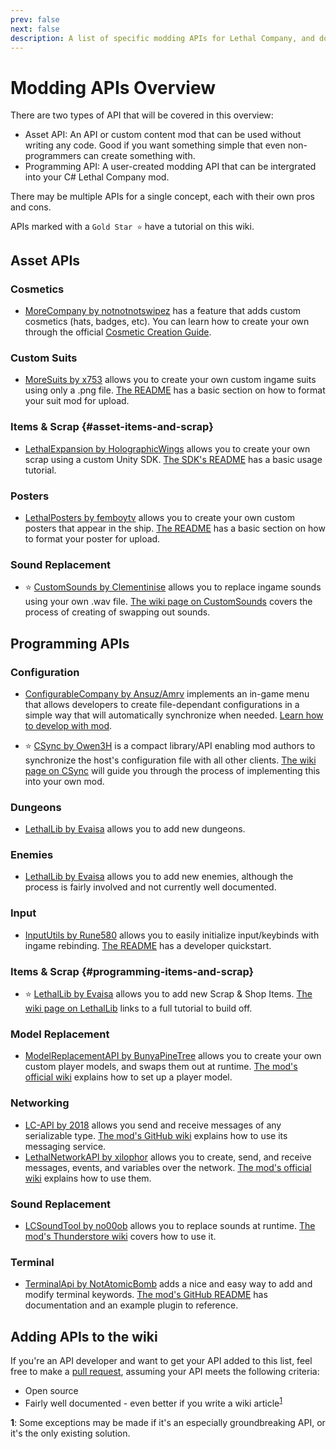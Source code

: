 ```yaml
---
prev: false
next: false
description: A list of specific modding APIs for Lethal Company, and documentation on how to use them.
---
```


# Modding APIs Overview

There are two types of API that will be covered in this overview:

- Asset API: An API or custom content mod that can be used without writing any code. Good if you want something simple that even non-programmers can create something with.
- Programming API: A user-created modding API that can be intergrated into your C# Lethal Company mod.

There may be multiple APIs for a single concept, each with their own pros and cons.

APIs marked with a `Gold Star ⭐` have a tutorial on this wiki.

## Asset APIs

### Cosmetics

- [MoreCompany by notnotnotswipez](https://thunderstore.io/c/lethal-company/p/notnotnotswipez/MoreCompany/) has a feature that adds custom cosmetics (hats, badges, etc). You can learn how to create your own through the official [Cosmetic Creation Guide](https://github.com/notnotnotswipez/MoreCompany/wiki/Cosmetic-Creation).

### Custom Suits

- [MoreSuits by x753](https://thunderstore.io/c/lethal-company/p/x753/More_Suits/) allows you to create your own custom ingame suits using only a .png file. [The README](https://thunderstore.io/c/lethal-company/p/x753/More_Suits/) has a basic section on how to format your suit mod for upload.

### Items & Scrap {#asset-items-and-scrap}

- [LethalExpansion by HolographicWings](https://thunderstore.io/c/lethal-company/p/HolographicWings/LethalExpansion/) allows you to create your own scrap using a custom Unity SDK. [The SDK's README](https://github.com/HolographicWings/LethalSDK-Unity-Project) has a basic usage tutorial.

### Posters

- [LethalPosters by femboytv](https://thunderstore.io/c/lethal-company/p/femboytv/LethalPosters/) allows you to create your own custom posters that appear in the ship. [The README](https://thunderstore.io/c/lethal-company/p/femboytv/LethalPosters/) has a basic section on how to format your poster for upload.

### Sound Replacement

- ⭐ [CustomSounds by Clementinise](https://thunderstore.io/c/lethal-company/p/Clementinise/CustomSounds/) allows you to replace ingame sounds using your own .wav file. [The wiki page on CustomSounds](/dev/apis/customsounds) covers the process of creating of swapping out sounds.

## Programming APIs

### Configuration

- [ConfigurableCompany by Ansuz/Amrv](https://thunderstore.io/c/lethal-company/p/AMRV/ConfigurableCompany/) implements an in-game menu that allows developers to create file-dependant configurations in a simple way that will automatically synchronize when needed. [Learn how to develop with mod](/dev/apis/configurable-company.md).

- ⭐ [CSync by Owen3H](https://thunderstore.io/c/lethal-company/p/Owen3H/CSync/) is a compact library/API enabling mod authors to synchronize the host's configuration file with all other clients. [The wiki page on CSync](/dev/apis/csync) will guide you through the process of implementing this into your own mod.

### Dungeons

- [LethalLib by Evaisa](https://thunderstore.io/c/lethal-company/p/Evaisa/LethalLib/) allows you to add new dungeons.

### Enemies

- [LethalLib by Evaisa](https://thunderstore.io/c/lethal-company/p/Evaisa/LethalLib/) allows you to add new enemies, although the process is fairly involved and not currently well documented.

### Input

- [InputUtils by Rune580](https://thunderstore.io/c/lethal-company/p/Rune580/LethalCompany_InputUtils/) allows you to easily initialize input/keybinds with ingame rebinding. [The README](https://thunderstore.io/c/lethal-company/p/Rune580/LethalCompany_InputUtils/) has a developer quickstart.

### Items & Scrap {#programming-items-and-scrap}

- ⭐ [LethalLib by Evaisa](https://thunderstore.io/c/lethal-company/p/Evaisa/LethalLib/) allows you to add new Scrap & Shop Items. [The wiki page on LethalLib](/dev/apis/lethallib) links to a full tutorial to build off.

### Model Replacement

- [ModelReplacementAPI by BunyaPineTree](https://thunderstore.io/c/lethal-company/p/BunyaPineTree/ModelReplacementAPI/) allows you to create your own custom player models, and swaps them out at runtime. [The mod's official wiki](https://github.com/BunyaPineTree/LethalCompany_ModelReplacementAPI/wiki) explains how to set up a player model.

### Networking

- [LC-API by 2018](https://thunderstore.io/c/lethal-company/p/2018/LC_API/) allows you send and receive messages of any serializable type. [The mod's GitHub wiki](https://github.com/steven4547466/LC-API/wiki/Networking) explains how to use its messaging service.
- [LethalNetworkAPI by xilophor](https://thunderstore.io/c/lethal-company/p/xilophor/LethalNetworkAPI/) allows you to create, send, and receive messages, events, and variables over the network. [The mod's official wiki](https://xilophor.github.io/lethal-network-api-docs/) explains how to use them.

### Sound Replacement

- [LCSoundTool by no00ob](https://thunderstore.io/c/lethal-company/p/no00ob/LCSoundTool/wiki/828-audio-logging/) allows you to replace sounds at runtime. [The mod's Thunderstore wiki](https://thunderstore.io/c/lethal-company/p/no00ob/LCSoundTool/wiki/) covers how to use it.

### Terminal

- [TerminalApi by NotAtomicBomb](https://github.com/NotAtomicBomb/TerminalApi) adds a nice and easy way to add and modify terminal keywords. [The mod's GitHub README](https://github.com/NotAtomicBomb/TerminalApi) has documentation and an example plugin to reference.

## Adding APIs to the wiki

If you're an API developer and want to get your API added to this list, feel free to make a [pull request](https://github.com/LethalCompany/ModdingWiki), assuming your API meets the following criteria:

- Open source
- Fairly well documented - even better if you write a wiki article<sup>[1](#fn-1)</sup>

<b id="fn-1" style="color: var(--vp-c-brand-1);">1</b>: Some exceptions may be made if it's an especially groundbreaking API, or it's the only existing solution.
